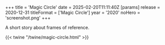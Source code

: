 +++
title = 'Magic Circle'
date = 2025-02-20T11:11:40Z
[params]
    release = 2020-12-31
    titleFormat = ['Magic Circle']
    year = '2020'
    noHero = 'screenshot.png'
+++

A short story about frames of reference.

{{< twine "/twine/magic-circle.html" >}}
